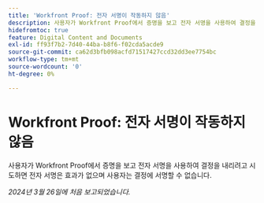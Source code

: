 ```yaml
---
title: 'Workfront Proof: 전자 서명이 작동하지 않음'
description: 사용자가 Workfront Proof에서 증명을 보고 전자 서명을 사용하여 결정을 내리려고 시도하면 전자 서명은 효과가 없으며 사용자는 결정에 서명할 수 없습니다.
hidefromtoc: true
feature: Digital Content and Documents
exl-id: ff93f7b2-7d40-44ba-b8f6-f02cda5acde9
source-git-commit: ca62d3bfb098acfd71517427ccd32dd3ee7754bc
workflow-type: tm+mt
source-wordcount: '0'
ht-degree: 0%

---
```


# Workfront Proof: 전자 서명이 작동하지 않음


<!-- 
>[!NOTE]
>
>This issue was fixed on April 5, 2024.

-->

<!--wf. wfp-->

사용자가 Workfront Proof에서 증명을 보고 전자 서명을 사용하여 결정을 내리려고 시도하면 전자 서명은 효과가 없으며 사용자는 결정에 서명할 수 없습니다.

_2024년 3월 26일에 처음 보고되었습니다._
